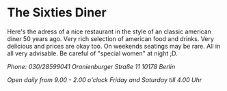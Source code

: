 # The Sixties Diner

Here's the adress of a nice restaurant in the style of an classic
american diner 50 years ago.
Very rich selection of american food and drinks. Very delicious and prices are okay too.
On weekends seatings may be rare. All in all very advisable.
Be careful of "special women" at night ;D.

_Phone: 030/28599041_
_Oranienburger Straße 11_
_10178 Berlin_

_Open daily from 9.00 - 2.00 o'clock_
_Friday and Saturday till 4.00 Uhr_